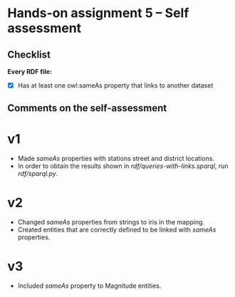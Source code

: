 # Hands-on assignment 5 – Self assessment

## Checklist

**Every RDF file:**

- [X] Has at least one owl:sameAs property that links to another dataset

## Comments on the self-assessment

# v1
* Made _sameAs_ properties with stations street and district locations.
* In order to obtain the results shown in _rdf/queries-with-links.sparql_, run _rdf/sparql.py_.
# v2
* Changed _sameAs_ properties from strings to iris in the mapping.
* Created entities that are correctly defined to be linked with _sameAs_ properties.
# v3
* Included _sameAs_ property to Magnitude entities.